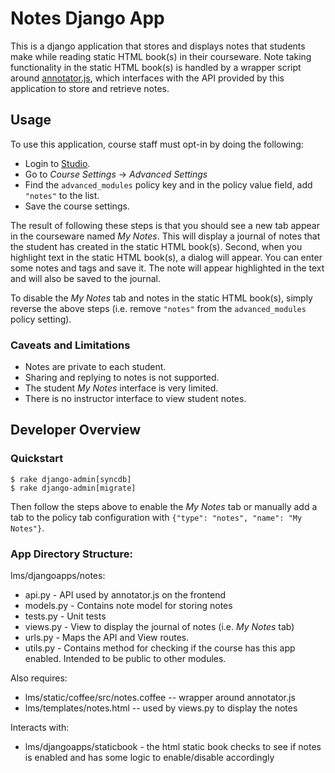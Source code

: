 Notes Django App
================

This is a django application that stores and displays notes that students make while reading static HTML book(s) in their courseware.  Note taking functionality in the static HTML book(s) is handled by a wrapper script around [annotator.js](http://okfnlabs.org/annotator/), which interfaces with the API provided by this application to store and retrieve notes.

Usage
-----

To use this application, course staff must opt-in by doing the following:

* Login to [Studio](http://studio.edx.org/).
* Go to *Course Settings* -> *Advanced Settings*
* Find the ```advanced_modules``` policy key and in the policy value field, add ```"notes"``` to the list. 
* Save the course settings.

The result of following these steps is that you should see a new tab appear in the courseware named *My Notes*. This will display a journal of notes that the student has created in the static HTML book(s). Second, when you highlight text in the static HTML book(s), a dialog will appear. You can enter some notes and tags and save it. The note will appear highlighted in the text and will also be saved to the journal. 

To disable the *My Notes* tab and notes in the static HTML book(s), simply reverse the above steps (i.e. remove ```"notes"``` from the ```advanced_modules``` policy setting).

### Caveats and Limitations

* Notes are private to each student. 
* Sharing and replying to notes is not supported.
* The student *My Notes* interface is very limited. 
* There is no instructor interface to view student notes.

Developer Overview
------------------

### Quickstart

```
$ rake django-admin[syncdb]
$ rake django-admin[migrate]
```

Then follow the steps above to enable the *My Notes* tab or manually add a tab to the policy tab configuration with ```{"type": "notes", "name": "My Notes"}```.

### App Directory Structure:

lms/djangoapps/notes:

* api.py - API used by annotator.js on the frontend
* models.py - Contains note model for storing notes
* tests.py - Unit tests
* views.py - View to display the journal of notes (i.e. *My Notes* tab)
* urls.py - Maps the API and View routes.
* utils.py - Contains method for checking if the course has this app enabled. Intended to be public to other modules.

Also requires:

*  lms/static/coffee/src/notes.coffee -- wrapper around annotator.js
*  lms/templates/notes.html -- used by views.py to display the notes

Interacts with:

* lms/djangoapps/staticbook - the html static book checks to see if notes is enabled and has some logic to enable/disable accordingly
